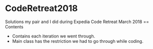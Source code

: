 # CodeRetreat2018
Solutions my pair and I did during Expedia Code Retreat March 2018
== Contents

* Contains each iteration we went through.
* Main class has the restriction we had to go through while coding.
